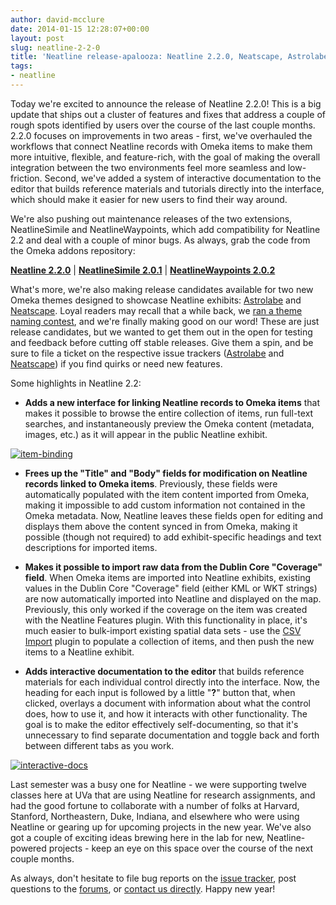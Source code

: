 ```yaml
---
author: david-mcclure
date: 2014-01-15 12:28:07+00:00
layout: post
slug: neatline-2-2-0
title: 'Neatline release-apalooza: Neatline 2.2.0, Neatscape, Astrolabe'
tags:
- neatline
---
```


Today we're excited to announce the release of Neatline 2.2.0! This is a big update that ships out a cluster of features and fixes that address a couple of rough spots identified by users over the course of the last couple months. 2.2.0 focuses on improvements in two areas - first, we've overhauled the workflows that connect Neatline records with Omeka items to make them more intuitive, flexible, and feature-rich, with the goal of making the overall integration between the two environments feel more seamless and low-friction. Second, we've added a system of interactive documentation to the editor that builds reference materials and tutorials directly into the interface, which should make it easier for new users to find their way around.

We're also pushing out maintenance releases of the two extensions, NeatlineSimile and NeatlineWaypoints, which add compatibility for Neatline 2.2 and deal with a couple of minor bugs. As always, grab the code from the Omeka addons repository:

**[Neatline 2.2.0](http://omeka.org/add-ons/plugins/neatline/)** | **[NeatlineSimile 2.0.1](http://omeka.org/add-ons/plugins/neatlinesimile/)** | **[NeatlineWaypoints 2.0.2](http://omeka.org/add-ons/plugins/neatlinewaypoints/)**

What's more, we're also making release candidates available for two new Omeka themes designed to showcase Neatline exhibits: [Astrolabe](http://omeka.org/add-ons/themes/astrolabe/) and [Neatscape](http://omeka.org/add-ons/themes/neatscape/). Loyal readers may recall that a while back, we [ran a theme naming contest](http://www.scholarslab.org/announcements/neatline-omeka-theme-name-winners/), and we're finally making good on our word! These are just release candidates, but we wanted to get them out in the open for testing and feedback before cutting off stable releases. Give them a spin, and be sure to file a ticket on the respective issue trackers ([Astrolabe](https://github.com/scholarslab/astrolabe/issues) and [Neatscape](https://github.com/scholarslab/neatscape/issues)) if you find quirks or need new features.

Some highlights in Neatline 2.2:






  * **Adds a new interface for linking Neatline records to Omeka items** that makes it possible to browse the entire collection of items, run full-text searches, and instantaneously preview the Omeka content (metadata, images, etc.) as it will appear in the public Neatline exhibit.

[![item-binding](http://dclure.org/wp-content/uploads/2014/01/item-binding.gif)](http://dclure.org/wp-content/uploads/2014/01/item-binding.gif)





  * **Frees up the "Title" and "Body" fields for modification on Neatline records linked to Omeka items**. Previously, these fields were automatically populated with the item content imported from Omeka, making it impossible to add custom information not contained in the Omeka metadata. Now, Neatline leaves these fields open for editing and displays them above the content synced in from Omeka, making it possible (though not required) to add exhibit-specific headings and text descriptions for imported items.



  * **Makes it possible to import raw data from the Dublin Core "Coverage" field**. When Omeka items are imported into Neatline exhibits, existing values in the Dublin Core "Coverage" field (either KML or WKT strings) are now automatically imported into Neatline and displayed on the map. Previously, this only worked if the coverage on the item was created with the Neatline Features plugin. With this functionality in place, it's much easier to bulk-import existing spatial data sets - use the [CSV Import](http://omeka.org/add-ons/plugins/csv-import/) plugin to populate a collection of items, and then push the new items to a Neatline exhibit.




  * **Adds interactive documentation to the editor** that builds reference materials for each individual control directly into the interface. Now, the heading for each input is followed by a little "**?**" button that, when clicked, overlays a document with information about what the control does, how to use it, and how it interacts with other functionality. The goal is to make the editor effectively self-documenting, so that it's unnecessary to find separate documentation and toggle back and forth between different tabs as you work.

[![interactive-docs](http://dclure.org/wp-content/uploads/2014/01/interactive-docs.gif)](http://dclure.org/wp-content/uploads/2014/01/interactive-docs.gif)






Last semester was a busy one for Neatline - we were supporting twelve classes here at UVa that are using Neatline for research assignments, and had the good fortune to collaborate with a number of folks at Harvard, Stanford, Northeastern, Duke, Indiana, and elsewhere who were using Neatline or gearing up for upcoming projects in the new year. We've also got a couple of exciting ideas brewing here in the lab for new, Neatline-powered projects - keep an eye on this space over the course of the next couple months.

As always, don't hesitate to file bug reports on the [issue tracker](https://github.com/scholarslab/Neatline/issues), post questions to the [forums](http://omeka.org/forums/forum/plugins), or [contact us directly](mailto:neatline@collab.itc.virginia.edu). Happy new year!

